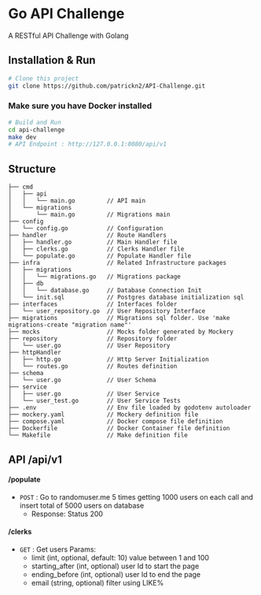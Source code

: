 # Go API Challenge

A RESTful API Challenge with Golang

## Installation & Run

```bash
# Clone this project
git clone https://github.com/patrickn2/API-Challenge.git
```

### Make sure you have Docker installed

```bash
# Build and Run
cd api-challenge
make dev
# API Endpoint : http://127.0.0.1:8080/api/v1
```

## Structure

```
├── cmd
│   ├── api
│   │   └── main.go         // API main
│   └── migrations
│       └── main.go         // Migrations main
├── config
│   └── config.go           // Configuration
├── handler                 // Route Handlers
│   ├── handler.go          // Main Handler file
│   ├── clerks.go           // Clerks Handler file
│   └── populate.go         // Populate Handler file
├── infra                   // Related Infrastructure packages
│   ├── migrations
│   │   └── migrations.go   // Migrations package
│   ├── db
│   │   └── database.go     // Database Connection Init
│   └── init.sql            // Postgres database initialization sql
├── interfaces              // Interfaces folder
│   └── user_repository.go  // User Repository Interface
├── migrations              // Migrations sql folder. Use 'make migrations-create "migration name"'
├── mocks                   // Mocks folder generated by Mockery
├── repository              // Repository folder
│   └── user.go             // User Repository
├── httpHandler
│   ├── http.go             // Http Server Initialization
│   └── routes.go           // Routes definition
├── schema
│   └── user.go             // User Schema
├── service
│   ├── user.go             // User Service
│   └── user_test.go        // User Service Tests
├── .env                    // Env file loaded by godotenv autoloader
├── mockery.yaml            // Mockery definition file
├── compose.yaml            // Docker compose file definition
├── Dockerfile              // Docker Container file definition
└── Makefile                // Make definition file
```

## API /api/v1

#### /populate

- `POST` : Go to randomuser.me 5 times getting 1000 users on each call and insert total of 5000 users on database
  - Response: Status 200

#### /clerks

- `GET` : Get users
  Params:
  - limit (int, optional, default: 10) value between 1 and 100
  - starting_after (int, optional) user Id to start the page
  - ending_before (int, optional) user Id to end the page
  - email (string, optional) filter using LIKE%
